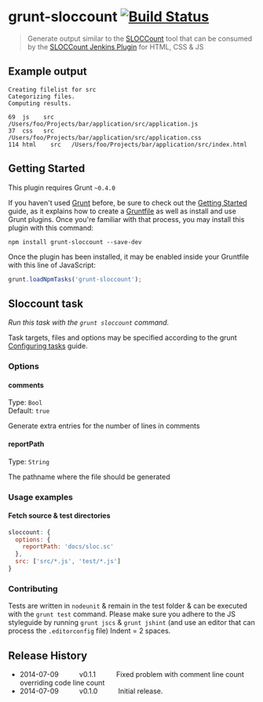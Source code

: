 # grunt-sloccount [![Build Status](https://travis-ci.org/asciidisco/grunt-sloccount.png?branch=master)](https://travis-ci.org/asciidisco/grunt-sloccount)

> Generate output similar to the [SLOCCount](http://www.dwheeler.com/sloccount/) tool that can be consumed by the [SLOCCount Jenkins Plugin](https://wiki.jenkins-ci.org/display/JENKINS/SLOCCount+Plugin) for HTML, CSS & JS

## Example output

```
Creating filelist for src
Categorizing files.
Computing results.

69	js	  src	  /Users/foo/Projects/bar/application/src/application.js
37	css	  src	  /Users/foo/Projects/bar/application/src/application.css
114	html	src	  /Users/foo/Projects/bar/application/src/index.html
```


## Getting Started
This plugin requires Grunt `~0.4.0`

If you haven't used [Grunt](http://gruntjs.com/) before, be sure to check out the [Getting Started](http://gruntjs.com/getting-started) guide, as it explains how to create a [Gruntfile](http://gruntjs.com/sample-gruntfile) as well as install and use Grunt plugins. Once you're familiar with that process, you may install this plugin with this command:

```shell
npm install grunt-sloccount --save-dev
```

Once the plugin has been installed, it may be enabled inside your Gruntfile with this line of JavaScript:

```js
grunt.loadNpmTasks('grunt-sloccount');
```

## Sloccount task
_Run this task with the `grunt sloccount` command._

Task targets, files and options may be specified according to the grunt [Configuring tasks](http://gruntjs.com/configuring-tasks) guide.

### Options

#### comments
Type: `Bool`  
Default: `true`

Generate extra entries for the number of lines in comments

#### reportPath
Type: `String`

The pathname where the file should be generated

### Usage examples

#### Fetch source & test directories

```js
sloccount: {
  options: {
    reportPath: 'docs/sloc.sc'
  },
  src: ['src/*.js', 'test/*.js']
}
```

### Contributing

Tests are written in `nodeunit` & remain in the test folder & can be executed with the `grunt test` command.
Please make sure you adhere to the JS styleguide by running `grunt jscs` & `grunt jshint` (and use an editor that can process the `.editorconfig` file)
Indent = 2 spaces.

## Release History
 * 2014-07-09   v0.1.1   Fixed problem with comment line count overriding code line count
 * 2014-07-09   v0.1.0   Initial release.

